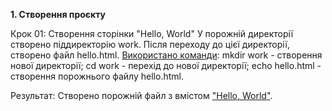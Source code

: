 <b>1. Створення проєкту</b>

Крок 01: Створення сторінки "Hello, World"
У порожній директорії створено піддиректорію work. Після переходу до цієї директорії, створено файл hello.html.
<a href = ".\screenshots\0.png">Використано команди</a>: mkdir work - створення нової директорії; cd work - перехід до нової директорії; echo hello.html - створення порожнього файлу hello.html.

Результат: Створено порожній файл з вмістом <a href = ".\screenshots\1.png">"Hello, World"</a>.



